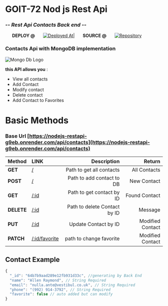 # GOIT-72 Nod js Rest  Api
### _-- Rest Api Contacts Back end --_

 &ensp; &ensp; **DEPLOY @**  &ensp; &ensp; [![Deployed At| ](https://i.ibb.co/zG6DGXq/render-logo-818-C47-ACCA-seeklogo-com.png)](https://nodejs-restapi-g9eb.onrender.com/api/contacts)  &ensp;   &ensp; 
 **SOURCE @**  &ensp; &ensp;
[![Repository](https://i.ibb.co/j3TLp8G/github-logo-vector.png)](https://github.com/NovicovMykhailo/nodejs-homework-RestApi.git) &ensp; &ensp; 

### Contacts Api with MongoDB implementation
![Mongo Db Logo](https://i.ibb.co/Ht5xNDz/Mongo-db-logo-1.png)


__this API allows you__ :
- View all contacts
- Add Contact
- Modify contact
- Delete contact
- Add Contact to Favorites

# Basic Methods
 

### Base Url   [https://nodejs-restapi-g9eb.onrender.com/api/contacts](https://nodejs-restapi-g9eb.onrender.com/api/contacts) 

| Method    | LINK    | Description   | Return |
| :---      |  :----  |          ---: |   ---:|
| **GET**  | [/](https://nodejs-restapi-g9eb.onrender.com/api/contacts) | Path to get all contacts | All Contacts
| **POST** | [/](https://nodejs-restapi-g9eb.onrender.com/api/contacts) | Path to add contact to DB | New Contact
| **GET** | [/:id](https://nodejs-restapi-g9eb.onrender.com/api/contacts?:id) | Path to get contact by ID | Found Contact
| **DELETE** | [/:id](https://nodejs-restapi-g9eb.onrender.com/api/contacts/:id)  | Path to delete Contact by ID | Message
| **PUT** | [/:id](https://nodejs-restapi-g9eb.onrender.com/api/contacts/:id)  | Update Contact by ID | Modified Contact
| **PATCH** | [/:id/favorite](https://nodejs-restapi-g9eb.onrender.com/api/contacts/:id/favorite) | path to change favorite |  Modified Contact


## Contact Example
```js
{
  "_id": "64b7b9aad289e12fb931d33c", //generating by Back End
  "name": "Allen Raymond", // String Required
  "email": "nulla.ante@vestibul.co.uk", // String Required
  "phone": "(992) 914-3792", // String Required
  "favorite": false // auto added but can modify
}
```


